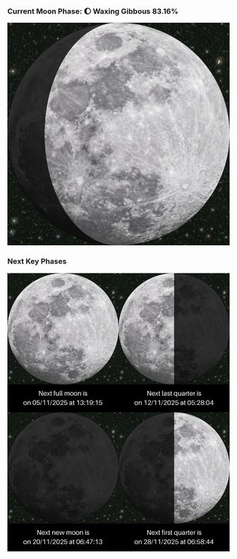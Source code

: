 ### Current Moon Phase: 🌔 Waxing Gibbous 83.16%
![Moon Phase](moonphase.png)
### Next Key Phases
![Gallery](gallery.png)